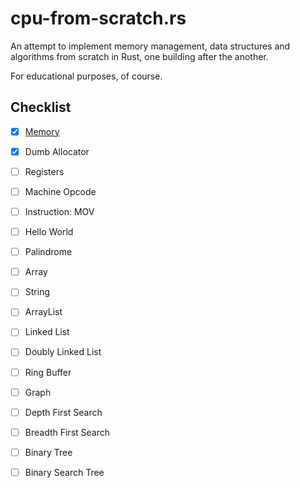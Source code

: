 # cpu-from-scratch.rs

An attempt to implement memory management, data structures and algorithms from scratch in Rust, one building after the another.

For educational purposes, of course.

## Checklist

- [x] [Memory](./src/mem/mod.rs)
- [x] Dumb Allocator
- [ ] Registers
- [ ] Machine Opcode
- [ ] Instruction: MOV
- [ ] Hello World
- [ ] Palindrome
- [ ] Array
- [ ] String
- [ ] ArrayList
- [ ] Linked List
- [ ] Doubly Linked List
- [ ] Ring Buffer
- [ ] Graph
- [ ] Depth First Search
- [ ] Breadth First Search
- [ ] Binary Tree
- [ ] Binary Search Tree

